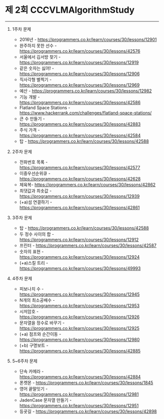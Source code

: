 # 제 2회 CCCVLMAlgorithmStudy

--- 

1. 1주차 문제  
    * 2016년 -  https://programmers.co.kr/learn/courses/30/lessons/12901  
    * 완주하지 못한 선수 - https://programmers.co.kr/learn/courses/30/lessons/42576  
    * 서울에서 김서방 찾기 - https://programmers.co.kr/learn/courses/30/lessons/12919  
    * 같은 숫자는 싫어! - https://programmers.co.kr/learn/courses/30/lessons/12906  
    * 직사각형 별찍기 - https://programmers.co.kr/learn/courses/30/lessons/12969  
    * 예산 - https://programmers.co.kr/learn/courses/30/lessons/12982  
    * 기능 개발 - https://programmers.co.kr/learn/courses/30/lessons/42586
    * Flatland Space Stations - https://www.hackerrank.com/challenges/flatland-space-stations/
    * 큰 수 만들기 - https://programmers.co.kr/learn/courses/30/lessons/42883
    * 주식 가격 - https://programmers.co.kr/learn/courses/30/lessons/42584
    * 탑 - https://programmers.co.kr/learn/courses/30/lessons/42588

2. 2주차 문제  
    * 전화번호 목록 - https://programmers.co.kr/learn/courses/30/lessons/42577
    * 이중우선순위큐 - https://programmers.co.kr/learn/courses/30/lessons/42628
    * 체육복- https://programmers.co.kr/learn/courses/30/lessons/42862
    * 최댓값과 최솟값 - https://programmers.co.kr/learn/courses/30/lessons/12939
    * (+a)섬 연결하기 - https://programmers.co.kr/learn/courses/30/lessons/42861

3. 3주차 문제  
    * 탑 - https://programmers.co.kr/learn/courses/30/lessons/42588
    * 두 정수 사이의 합 - https://programmers.co.kr/learn/courses/30/lessons/12912  
    * 프린터 - https://programmers.co.kr/learn/courses/30/lessons/42587 
    * 숫자의 표현 - https://programmers.co.kr/learn/courses/30/lessons/12924
    * (+a)스킬 트리 - https://programmers.co.kr/learn/courses/30/lessons/49993

4. 4주차 문제  
    * 피보나치 수 - https://programmers.co.kr/learn/courses/30/lessons/12945
    * N개의 최소공배수 - https://programmers.co.kr/learn/courses/30/lessons/12953
    * 시저암호 - https://programmers.co.kr/learn/courses/30/lessons/12926
    * 문자열을 정수로 바꾸기 - https://programmers.co.kr/learn/courses/30/lessons/12925
    * (+a) 점프와 순간이동 - https://programmers.co.kr/learn/courses/30/lessons/12980
    * (+b) 구명보트 - https://programmers.co.kr/learn/courses/30/lessons/42885

5. 5~6주차 문제  
    * 단속 카메라 - https://programmers.co.kr/learn/courses/30/lessons/42884
    * 폰켓몬 - https://programmers.co.kr/learn/courses/30/lessons/1845
    * 영어 끝말잇기 - https://programmers.co.kr/learn/courses/30/lessons/12981
    * JadenCase 문자열 만들기 - https://programmers.co.kr/learn/courses/30/lessons/12951
    * 등굣길 - https://programmers.co.kr/learn/courses/30/lessons/42898